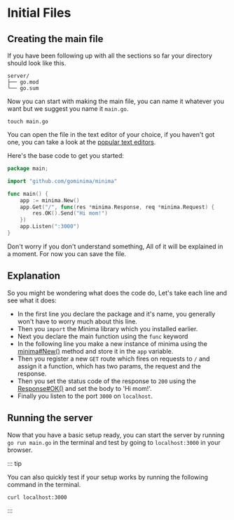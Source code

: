 # Initial Files

## Creating the main file

If you have been following up with all the sections so far your directory should look like this.

```sh:no-line-numbers
server/
├── go.mod
└── go.sum
```

Now you can start with making the main file, you can name it whatever you want but we suggest you name it  `main.go`.

```sh:no-line-numbers
touch main.go
```

You can open the file in the text editor of your choice, if you haven't got one, you can take a look at the [popular text editors](/preparations/setting-up-a-formatter.html#installing-a-code-editor).

Here's the base code to get you started:

```go
package main;

import "github.com/gominima/minima"

func main() {
	app := minima.New()
	app.Get("/", func(res *minima.Response, req *minima.Request) {
		res.OK().Send("Hi mom!")
	})
	app.Listen(":3000")
}
```

Don't worry if you don't understand something, All of it will be explained in a moment. For now you can save the file.

## Explanation

So you might be wondering what does the code do, Let's take each line and see what it does:

- In the first line you declare the package and it's name, you generally won't have to worry much about this line.
- Then you `import` the Minima library which you installed earlier.
- Next you declare the main function using the `func` keyword
- In the following line you make a new instance of minima using the [minima#New()](https://gominima.studio/docs/main/func/New) method and store it in the `app` variable.
- Then you register a new `GET` route which fires on requests to `/` and assign it a function, which has two params, the request and the response.
- Then you set the status code of the response to `200` using the [Response#OK()](https://gominima.studio/docs/main/struct/Response?scrollTo=OK) and set the body to 'Hi mom!'.
- Finally you listen to the port `3000` on `localhost`.

## Running the server

Now that you have a basic setup ready, you can start the server by running `go run main.go` in the terminal and test by going to `localhost:3000` in your browser.

::: tip

You can also quickly test if your setup works by running the following command in the terminal.
```sh:no-line-numbers
curl localhost:3000
```

:::
